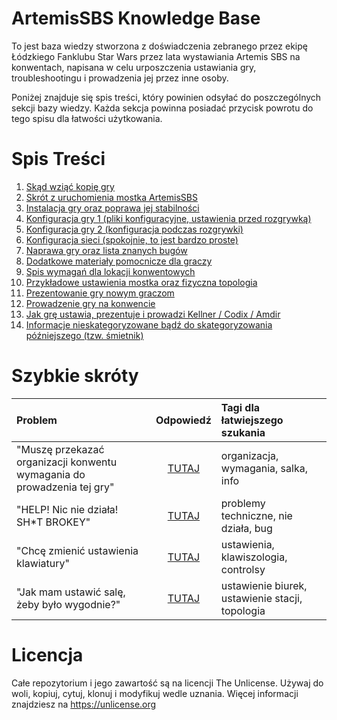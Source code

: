 # ArtemisSBS Knowledge Base
To jest baza wiedzy stworzona z doświadczenia zebranego przez ekipę Łódzkiego Fanklubu Star Wars przez lata wystawiania Artemis SBS na konwentach, napisana w celu urposzczenia ustawiania gry, troubleshootingu i prowadzenia jej przez inne osoby.

Poniżej znajduje się spis treści, który powinien odsyłać do poszczególnych sekcji bazy wiedzy. Każda sekcja powinna posiadać przycisk powrotu do tego spisu dla łatwości użytkowania.

# Spis Treści
1. [Skąd wziąć kopię gry](content\1-skad-wziac-kopie-gry.md)
2. [Skrót z uruchomienia mostka ArtemisSBS](content\2-skrot-z-uruchomienia-mostka-artemissbs.md)
3. [Instalacja gry oraz poprawa jej stabilności]()
4. [Konfiguracja gry 1 (pliki konfiguracyjne, ustawienia przed rozgrywką)]()
5. [Konfiguracja gry 2 (konfiguracja podczas rozgrywki)]()
6. [Konfiguracja sieci (spokojnie, to jest bardzo proste)]()
7. [Naprawa gry oraz lista znanych bugów]()
8. [Dodatkowe materiały pomocnicze dla graczy]()
9. [Spis wymagań dla lokacji konwentowych]()
10. [Przykładowe ustawienia mostka oraz fizyczna topologia]()
11. [Prezentowanie gry nowym graczom]()
12. [Prowadzenie gry na konwencie]()
13. [Jak grę ustawia, prezentuje i prowadzi Kellner / Codix / Amdir]()
14. [Informacje nieskategoryzowane bądź do skategoryzowania późniejszego (tzw. śmietnik)]()

# Szybkie skróty
Problem 																| Odpowiedź | Tagi dla łatwiejszego szukania
:--- 																	| :---: 	| :---
"Muszę przekazać organizacji konwentu wymagania do prowadzenia tej gry" | [TUTAJ]() | organizacja, wymagania, salka, info
"HELP! Nic nie działa! SH*T BROKEY" 									| [TUTAJ]() | problemy techniczne, nie działa, bug
"Chcę zmienić ustawienia klawiatury" 									| [TUTAJ]() | ustawienia, klawiszologia, controlsy
"Jak mam ustawić salę, żeby było wygodnie?" 							| [TUTAJ]() | ustawienie biurek, ustawienie stacji, topologia

# Licencja
Całe repozytorium i jego zawartość są na licencji The Unlicense. Używaj do woli, kopiuj, cytuj, klonuj i modyfikuj wedle uznania.
Więcej informacji znajdziesz na <https://unlicense.org>
